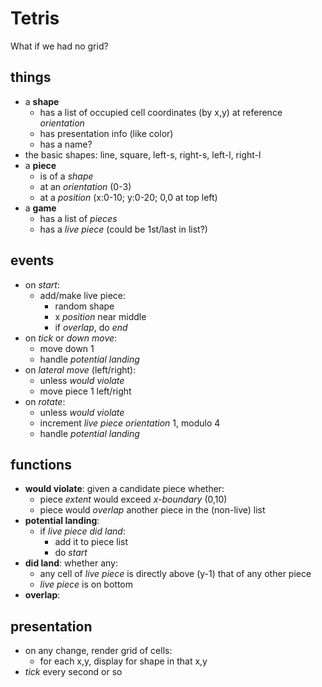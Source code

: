 # Tetris

What if we had no grid?

## things
- a **shape**
  - has a list of occupied cell coordinates (by x,y) at reference *orientation*
  - has presentation info (like color)
  - has a name?
- the basic shapes: line, square, left-s, right-s, left-l, right-l
- a **piece**
  - is of a *shape*
  - at an *orientation* (0-3)
  - at a *position* (x:0-10; y:0-20; 0,0 at top left)
- a **game**
  - has a list of *pieces*
  - has a *live piece*  (could be 1st/last in list?)

## events
- on *start*:
  - add/make live piece:
    - random shape
    - x *position* near middle
    - if *overlap*, do *end*
- on *tick* or *down move*:
  - move down 1
  - handle *potential landing*
- on *lateral move* (left/right):
  - unless *would violate*
  - move piece 1 left/right
- on *rotate*:
  - unless *would violate*
  - increment *live piece* *orientation* 1, modulo 4
  - handle *potential landing*

## functions
- **would violate**: given a candidate piece whether:
  - piece *extent* would exceed *x-boundary* (0,10)
  - piece would *overlap* another piece in the (non-live) list
- **potential landing**:
  - if *live piece* *did land*:
    - add it to piece list
    - do *start*
- **did land**: whether any:
  - any cell of *live piece* is directly above (y-1) that of any other piece
  - *live piece* is on bottom
- **overlap**:

## presentation
- on any change, render grid of cells:
  - for each x,y, display for shape in that x,y
- *tick* every second or so
